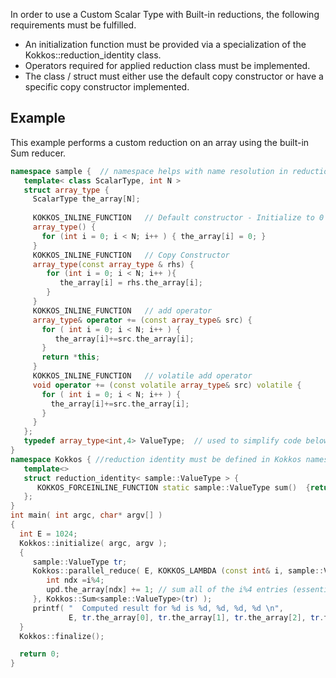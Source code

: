 In order to use a Custom Scalar Type with Built-in reductions, the following requirements must be fulfilled.

   * An initialization function must be provided via a specialization of the Kokkos::reduction_identity<T> class.  
   * Operators required for applied reduction class must be implemented.
   * The class / struct must either use the default copy constructor or have a specific copy constructor 
     implemented. 

## Example

This example performs a custom reduction on an array using the built-in Sum reducer. 

```c++
namespace sample {  // namespace helps with name resolution in reduction identity 
   template< class ScalarType, int N >
   struct array_type {
     ScalarType the_array[N];
  
     KOKKOS_INLINE_FUNCTION   // Default constructor - Initialize to 0's
     array_type() { 
       for (int i = 0; i < N; i++ ) { the_array[i] = 0; }
     }
     KOKKOS_INLINE_FUNCTION   // Copy Constructor
     array_type(const array_type & rhs) { 
        for (int i = 0; i < N; i++ ){
           the_array[i] = rhs.the_array[i];
        }
     }
     KOKKOS_INLINE_FUNCTION   // add operator
     array_type& operator += (const array_type& src) {
       for ( int i = 0; i < N; i++ ) {
          the_array[i]+=src.the_array[i];
       }
       return *this;
     } 
     KOKKOS_INLINE_FUNCTION   // volatile add operator 
     void operator += (const volatile array_type& src) volatile {
       for ( int i = 0; i < N; i++ ) {
         the_array[i]+=src.the_array[i];
       }
     }
   };
   typedef array_type<int,4> ValueType;  // used to simplify code below
}
namespace Kokkos { //reduction identity must be defined in Kokkos namespace
   template<>
   struct reduction_identity< sample::ValueType > {
      KOKKOS_FORCEINLINE_FUNCTION static sample::ValueType sum()  {return sample::ValueType();}
   };
}
int main( int argc, char* argv[] )
{
  int E = 1024;
  Kokkos::initialize( argc, argv );
  {
     sample::ValueType tr;
     Kokkos::parallel_reduce( E, KOKKOS_LAMBDA (const int& i, sample::ValueType & upd) {
        int ndx =i%4;
        upd.the_array[ndx] += 1; // sum all of the i%4 entries (essentially divide total by 4)
     }, Kokkos::Sum<sample::ValueType>(tr) );
     printf( "  Computed result for %d is %d, %d, %d, %d \n", 
             E, tr.the_array[0], tr.the_array[1], tr.the_array[2], tr.the_array[3] );
  }
  Kokkos::finalize();

  return 0;
}

```